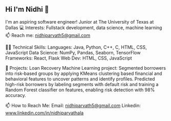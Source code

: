 ## Hi I'm Nidhi 👋
I'm an aspiring software engineer!
Junior at The University of Texas at Dallas 
💻 Interests: Fullstack development, data science, machine learning
📫 Reach me: nidhiparvath5@gmail.com

👩‍💻 Technical Skills:
Languages: Java, Python, C++, C, HTML, CSS, JavaScript
Data Science: NumPy, Pandas, Seaborn, TensorFlow
Frameworks: React, Flask
Web Dev: HTML, CSS, JavaScript

📁 Projects: 
Loan Recovery Machine Learning project:
Segmented borrowers into risk-based groups by applying KMeans clustering based financial and behavioral features to uncover patterns and identify profiles. Predicted high-risk borrowers by labeling segments with default risk and training a Random Forest classifier on features, enabling risk detection with 98% accuracy.

📫 How to Reach Me:
Email: nidhiparvath5@gmail.com
Linkedin: www.linkedin.com/in/nidhiparvathala

<!--
**nidhiparvathala5/nidhiparvathala5** is a ✨ _special_ ✨ repository because its `README.md` (this file) appears on your GitHub profile.

Here are some ideas to get you started:

- 🔭 I’m currently working on ...
- 🌱 I’m currently learning ...
- 👯 I’m looking to collaborate on ...
- 🤔 I’m looking for help with ...
- 💬 Ask me about ...
- 📫 How to reach me: ...
- 😄 Pronouns: ...
- ⚡ Fun fact: ...
-->
